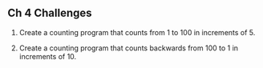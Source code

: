 ## Ch 4 Challenges

1.  Create a counting program that counts from 1 to 100 in increments of 5.

2.  Create a counting program that counts backwards from 100 to 1 in increments of 10.
